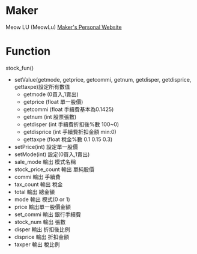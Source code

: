 # Maker
Meow LU (MeowLu)
[Maker's Personal Website](https://tony13382.github.io/myinfo/)

# Function
stock_fun()
* setValue(getmode, getprice, getcommi, getnum, getdisper, getdisprice, gettaxpe)設定所有數值
    * getmode (0買入,1賣出)
    * getprice (float 單一股價)
    * getcommi (float 手續費基本為0.1425)
    * getnum (int 股票張數)
    * getdisper (int 手續費折扣後%數 100~0)
    * getdisprice (int 手續費折扣金額 min:0)
    * gettaxpe (float 稅金%數 0.1 0.15 0.3)
* setPrice(int) 設定單一股價
* setMode(int) 設定(0買入,1賣出)
* sale_mode 輸出 模式名稱
* stock_price_count 輸出 單純股價
* commi 輸出 手續費
* tax_count 輸出 稅金
* total 輸出 總金額
* mode 輸出 模式(0 or 1)
* price 輸出單一股價金額
* set_commi 輸出 銀行手續費
* stock_num 輸出 張數
* disper 輸出 折扣後比例
* disprice 輸出 折扣金額
* taxper 輸出 稅比例

